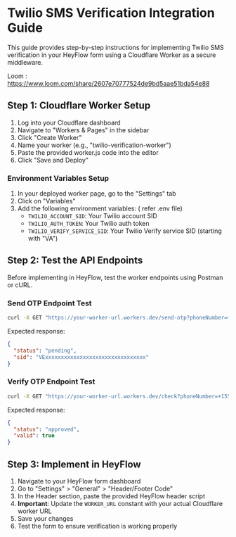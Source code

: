 # Twilio SMS Verification Integration Guide

This guide provides step-by-step instructions for implementing Twilio SMS verification in your HeyFlow form using a Cloudflare Worker as a secure middleware.

Loom : https://www.loom.com/share/2607e70777524de9bd5aae51bda54e88

## Step 1: Cloudflare Worker Setup

1. Log into your Cloudflare dashboard
2. Navigate to "Workers & Pages" in the sidebar
3. Click "Create Worker"
4. Name your worker (e.g., "twilio-verification-worker")
5. Paste the provided worker.js code into the editor
6. Click "Save and Deploy"

### Environment Variables Setup

1. In your deployed worker page, go to the "Settings" tab
2. Click on "Variables"
3. Add the following environment variables: ( refer .env  file)
   - `TWILIO_ACCOUNT_SID`: Your Twilio account SID
   - `TWILIO_AUTH_TOKEN`: Your Twilio auth token
   - `TWILIO_VERIFY_SERVICE_SID`: Your Twilio Verify service SID (starting with "VA")

## Step 2: Test the API Endpoints

Before implementing in HeyFlow, test the worker endpoints using Postman or cURL.

### Send OTP Endpoint Test

```bash
curl -X GET "https://your-worker-url.workers.dev/send-otp?phoneNumber=+15551234567"
```

Expected response:
```json
{
  "status": "pending",
  "sid": "VExxxxxxxxxxxxxxxxxxxxxxxxxxxxxxxx"
}
```

### Verify OTP Endpoint Test

```bash
curl -X GET "https://your-worker-url.workers.dev/check?phoneNumber=+15551234567&otpCode=1234"
```

Expected response:
```json
{
  "status": "approved",
  "valid": true
}
```

## Step 3: Implement in HeyFlow

1. Navigate to your HeyFlow form dashboard
2. Go to "Settings" > "General" > "Header/Footer Code"
3. In the Header section, paste the provided HeyFlow header script
4. **Important**: Update the `WORKER_URL` constant with your actual Cloudflare worker URL
5. Save your changes
6. Test the form to ensure verification is working properly
